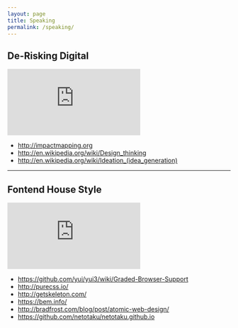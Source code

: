```yaml
---
layout: page
title: Speaking
permalink: /speaking/
---
```


<h2>De-Risking Digital</h2>

<div class="ratio">
<iframe src="https://docs.google.com/presentation/d/1Z925HQt4RQLZE9S74MxEoOB5vQ-P04NNIxHJ4XTwQJ0/embed?start=false&loop=false&delayms=3000" frameborder="0" allowfullscreen="true" mozallowfullscreen="true" webkitallowfullscreen="true"></iframe>
</div>

<ul class="ellipsis">
<li><a href="http://impactmapping.org">http://impactmapping.org</a></li>
<li><a href="http://en.wikipedia.org/wiki/Design_thinking">http://en.wikipedia.org/wiki/Design_thinking</a></li>
<li><a href="http://en.wikipedia.org/wiki/Ideation_(idea_generation)">http://en.wikipedia.org/wiki/Ideation_(idea_generation)</a></li>
</ul>

<hr>

<h2>Fontend House Style</h2>

<div class="ratio">
<iframe src="https://docs.google.com/presentation/d/1plZvDw7iItwUopDqBc3jtQUVA39Iev4vND_L0b-qaZs/embed?start=false&loop=false&delayms=3000" frameborder="0" allowfullscreen="true" mozallowfullscreen="true" webkitallowfullscreen="true"></iframe>
</div>

<ul class="ellipsis">
<li><a href="https://github.com/yui/yui3/wiki/Graded-Browser-Support">https://github.com/yui/yui3/wiki/Graded-Browser-Support</a></li>
<li><a href="http://purecss.io/">http://purecss.io/</a></li>
<li><a href="http://getskeleton.com/">http://getskeleton.com/</a></li>
<li><a href="https://bem.info/">https://bem.info/</a></li>
<li><a href="http://bradfrost.com/blog/post/atomic-web-design/">http://bradfrost.com/blog/post/atomic-web-design/</a></li>
<li><a href="https://github.com/netotaku/netotaku.github.io">https://github.com/netotaku/netotaku.github.io</a></li>
</ul>
